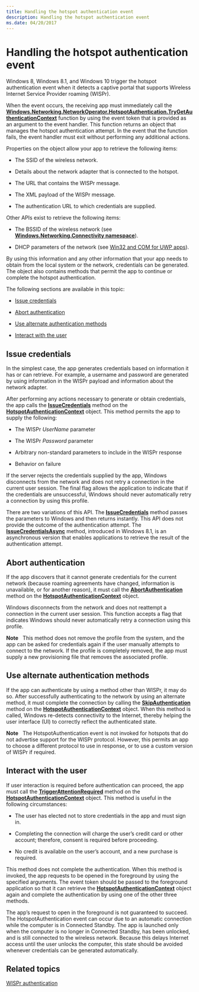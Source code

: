 ```yaml
---
title: Handling the hotspot authentication event
description: Handling the hotspot authentication event
ms.date: 04/20/2017
---
```


# Handling the hotspot authentication event


Windows 8, Windows 8.1, and Windows 10 trigger the hotspot authentication event when it detects a captive portal that supports Wireless Internet Service Provider roaming (WISPr).

When the event occurs, the receiving app must immediately call the [**Windows.Networking.NetworkOperator.HotspotAuthentication.TryGetAuthenticationContext**](/uwp/api/Windows.Networking.NetworkOperators.HotspotAuthenticationContext#Windows_Networking_NetworkOperators_HotspotAuthenticationContext_TryGetAuthenticationContext_System_String_Windows_Networking_NetworkOperators_HotspotAuthenticationContext__) function by using the event token that is provided as an argument to the event handler. This function returns an object that manages the hotspot authentication attempt. In the event that the function fails, the event handler must exit without performing any additional actions.

Properties on the object allow your app to retrieve the following items:

-   The SSID of the wireless network.

-   Details about the network adapter that is connected to the hotspot.

-   The URL that contains the WISPr message.

-   The XML payload of the WISPr message.

-   The authentication URL to which credentials are supplied.

Other APIs exist to retrieve the following items:

-   The BSSID of the wireless network (see [**Windows.Networking.Connectivity namespace**](/uwp/api/Windows.Networking.Connectivity)).

-   DHCP parameters of the network (see [Win32 and COM for UWP apps](/uwp/win32-and-com/win32-and-com-for-uwp-apps)).

By using this information and any other information that your app needs to obtain from the local system or the network, credentials can be generated. The object also contains methods that permit the app to continue or complete the hotspot authentication.

The following sections are available in this topic:

-   [Issue credentials](#issuecred)

-   [Abort authentication](#abortauth)

-   [Use alternate authentication methods](#altauth)

-   [Interact with the user](#userint)

## Issue credentials


In the simplest case, the app generates credentials based on information it has or can retrieve. For example, a username and password are generated by using information in the WISPr payload and information about the network adapter.

After performing any actions necessary to generate or obtain credentials, the app calls the [**IssueCredentials**](/uwp/api/Windows.Networking.NetworkOperators.HotspotAuthenticationContext#Windows_Networking_NetworkOperators_HotspotAuthenticationContext_IssueCredentials_System_String_System_String_System_String_System_Boolean_) method on the [**HotspotAuthenticationContext**](/uwp/api/Windows.Networking.NetworkOperators.HotspotAuthenticationContext) object. This method permits the app to supply the following:

-   The WISPr *UserName* parameter

-   The WISPr *Password* parameter

-   Arbitrary non-standard parameters to include in the WISPr response

-   Behavior on failure

If the server rejects the credentials supplied by the app, Windows disconnects from the network and does not retry a connection in the current user session. The final flag allows the application to indicate that if the credentials are unsuccessful, Windows should never automatically retry a connection by using this profile.

There are two variations of this API. The [**IssueCredentials**](/uwp/api/Windows.Networking.NetworkOperators.HotspotAuthenticationContext#Windows_Networking_NetworkOperators_HotspotAuthenticationContext_IssueCredentials_System_String_System_String_System_String_System_Boolean_) method passes the parameters to Windows and then returns instantly. This API does not provide the outcome of the authentication attempt. The [**IssueCredentialsAsync**](/uwp/api/Windows.Networking.NetworkOperators.HotspotAuthenticationContext#Windows_Networking_NetworkOperators_HotspotAuthenticationContext_IssueCredentialsAsync_System_String_System_String_System_String_System_Boolean_) method, introduced in Windows 8.1, is an asynchronous version that enables applications to retrieve the result of the authentication attempt.

## Abort authentication


If the app discovers that it cannot generate credentials for the current network (because roaming agreements have changed, information is unavailable, or for another reason), it must call the [**AbortAuthentication**](/uwp/api/Windows.Networking.NetworkOperators.HotspotAuthenticationContext#Windows_Networking_NetworkOperators_HotspotAuthenticationContext_AbortAuthentication_System_Boolean_) method on the [**HotspotAuthenticationContext**](/uwp/api/Windows.Networking.NetworkOperators.HotspotAuthenticationContext) object.

Windows disconnects from the network and does not reattempt a connection in the current user session. This function accepts a flag that indicates Windows should never automatically retry a connection using this profile.

**Note**  
This method does not remove the profile from the system, and the app can be asked for credentials again if the user manually attempts to connect to the network. If the profile is completely removed, the app must supply a new provisioning file that removes the associated profile.

 

## Use alternate authentication methods


If the app can authenticate by using a method other than WISPr, it may do so. After successfully authenticating to the network by using an alternate method, it must complete the connection by calling the [**SkipAuthentication**](/uwp/api/Windows.Networking.NetworkOperators.HotspotAuthenticationContext#Windows_Networking_NetworkOperators_HotspotAuthenticationContext_SkipAuthentication) method on the [**HotspotAuthenticationContext**](/uwp/api/Windows.Networking.NetworkOperators.HotspotAuthenticationContext) object. When this method is called, Windows re-detects connectivity to the Internet, thereby helping the user interface (UI) to correctly reflect the authenticated state.

**Note**  
The HotspotAuthentication event is not invoked for hotspots that do not advertise support for the WISPr protocol. However, this permits an app to choose a different protocol to use in response, or to use a custom version of WISPr if required.

 

## Interact with the user


If user interaction is required before authentication can proceed, the app must call the [**TriggerAttentionRequired**](/uwp/api/Windows.Networking.NetworkOperators.HotspotAuthenticationContext#Windows_Networking_NetworkOperators_HotspotAuthenticationContext_TriggerAttentionRequired_System_String_System_String_) method on the [**HotspotAuthenticationContext**](/uwp/api/Windows.Networking.NetworkOperators.HotspotAuthenticationContext) object. This method is useful in the following circumstances:

-   The user has elected not to store credentials in the app and must sign in.

-   Completing the connection will charge the user’s credit card or other account; therefore, consent is required before proceeding.

-   No credit is available on the user’s account, and a new purchase is required.

This method does not complete the authentication. When this method is invoked, the app requests to be opened in the foreground by using the specified arguments. The event token should be passed to the foreground application so that it can retrieve the [**HotspotAuthenticationContext**](/uwp/api/Windows.Networking.NetworkOperators.HotspotAuthenticationContext) object again and complete the authentication by using one of the other three methods.

The app’s request to open in the foreground is not guaranteed to succeed. The HotspotAuthentication event can occur due to an automatic connection while the computer is in Connected Standby. The app is launched only when the computer is no longer in Connected Standby, has been unlocked, and is still connected to the wireless network. Because this delays Internet access until the user unlocks the computer, this state should be avoided whenever credentials can be generated automatically.

## Related topics


[WISPr authentication](wispr-authentication.md)

 

